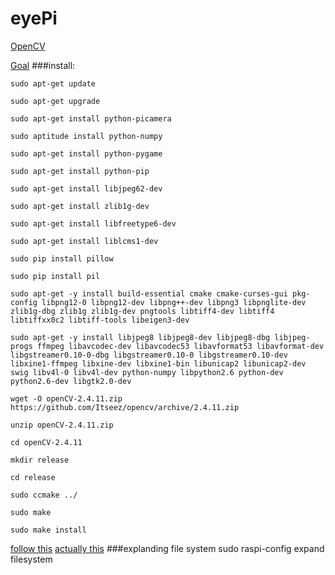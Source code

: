 # eyePi
[OpenCV](http://www.robopapa.com/Projects/InstallOpenCVOnRaspberryPi)

[Goal](https://www.youtube.com/watch?v=b2kGPWxJybo)
###install:
```
sudo apt-get update

sudo apt-get upgrade

sudo apt-get install python-picamera

sudo aptitude install python-numpy

sudo apt-get install python-pygame

sudo apt-get install python-pip

sudo apt-get install libjpeg62-dev

sudo apt-get install zlib1g-dev

sudo apt-get install libfreetype6-dev

sudo apt-get install liblcms1-dev

sudo pip install pillow

sudo pip install pil

sudo apt-get -y install build-essential cmake cmake-curses-gui pkg-config libpng12-0 libpng12-dev libpng++-dev libpng3 libpnglite-dev zlib1g-dbg zlib1g zlib1g-dev pngtools libtiff4-dev libtiff4 libtiffxx0c2 libtiff-tools libeigen3-dev

sudo apt-get -y install libjpeg8 libjpeg8-dev libjpeg8-dbg libjpeg-progs ffmpeg libavcodec-dev libavcodec53 libavformat53 libavformat-dev libgstreamer0.10-0-dbg libgstreamer0.10-0 libgstreamer0.10-dev libxine1-ffmpeg libxine-dev libxine1-bin libunicap2 libunicap2-dev swig libv4l-0 libv4l-dev python-numpy libpython2.6 python-dev python2.6-dev libgtk2.0-dev	

wget -O openCV-2.4.11.zip https://github.com/Itseez/opencv/archive/2.4.11.zip

unzip openCV-2.4.11.zip

cd openCV-2.4.11

mkdir release

cd release

sudo ccmake ../ 

sudo make

sudo make install
```
[follow this](https://github.com/tasanakorn/rpi-mmal-demo)
[actually this](https://github.com/mikerr/piVision)
###explanding file system
sudo raspi-config
expand filesystem


